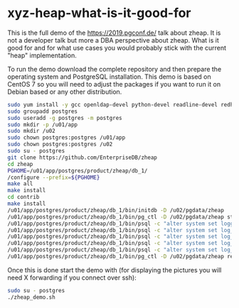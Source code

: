 # xyz-heap-what-is-it-good-for

This is the full demo of the https://2019.pgconf.de/ talk about zheap. It is not a developer talk but more a DBA perspective about zheap. What is it good for and for what use cases you would probably stick with the current "heap" implementation.

To run the demo download the complete repository and then prepare the operating system and PostgreSQL installation. This demo is based on CentOS 7 so you will need to adjust the packages if you want to run it on Debian based or any other distribution.

```bash
sudo yum install -y gcc openldap-devel python-devel readline-devel redhat-lsb bison flex perl-ExtUtils-Embed zlib-devel crypto-utils openssl-devel pam-devel libxml2-devel libxslt-devel openssh-clients bzip2 net-tools wget screen unzip sysstat xorg-x11-xauth systemd-devel bash-completion cowsay
sudo groupadd postgres
sudo useradd -g postgres -m postgres
sudo mkdir -p /u01/app
sudo mkdir /u02
sudo chown postgres:postgres /u01/app
sudo chown postgres:postgres /u02
sudo su - postgres
git clone https://github.com/EnterpriseDB/zheap
cd zheap
PGHOME=/u01/app/postgres/product/zheap/db_1/
/configure --prefix=${PGHOME}
make all
make install
cd contrib
make install
/u01/app/postgres/product/zheap/db_1/bin/initdb -D /u02/pgdata/zheap
/u01/app/postgres/product/zheap/db_1/bin/pg_ctl -D /u02/pgdata/zheap start
/u01/app/postgres/product/zheap/db_1/bin/psql -c "alter system set logging_collector='on'" postgres
/u01/app/postgres/product/zheap/db_1/bin/psql -c "alter system set log_truncate_on_rotation='on'" postgres
/u01/app/postgres/product/zheap/db_1/bin/psql -c "alter system set log_filename='postgresql-%a.log'" postgres
/u01/app/postgres/product/zheap/db_1/bin/psql -c "alter system set log_line_prefix='%m - %l - %p - %h - %u@%d '" postgres
/u01/app/postgres/product/zheap/db_1/bin/psql -c "alter system set log_directory='pg_log'" postgres
/u01/app/postgres/product/zheap/db_1/bin/pg_ctl -D /u02/pgdata/zheap restart -m fast
```

Once this is done start the demo with (for displaying the pictures you will need X forwarding if you connect over ssh):
```bash
sudo su - postgres
./zheap_demo.sh
```
